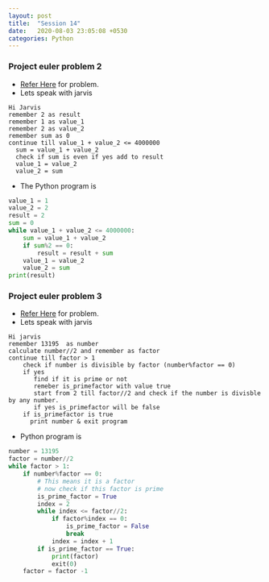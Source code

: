 ```yaml
---
layout: post
title:  "Session 14"
date:   2020-08-03 23:05:08 +0530
categories: Python
---
```

### Project euler problem 2
* [Refer Here](https://projecteuler.net/problem=2) for problem.
* Lets speak with jarvis
```
Hi Jarvis
remember 2 as result
remember 1 as value_1
remember 2 as value_2
remember sum as 0
continue till value_1 + value_2 <= 4000000
  sum = value_1 + value_2
  check if sum is even if yes add to result
  value_1 = value_2
  value_2 = sum
```
* The Python program is
```python
value_1 = 1
value_2 = 2
result = 2
sum = 0
while value_1 + value_2 <= 4000000:
    sum = value_1 + value_2
    if sum%2 == 0:
        result = result + sum
    value_1 = value_2
    value_2 = sum
print(result)
```


### Project euler problem 3
* [Refer Here](https://projecteuler.net/problem=3) for problem.
* Lets speak with jarvis
```
Hi jarvis
remember 13195  as number
calculate number//2 and remember as factor
continue till factor > 1
    check if number is divisible by factor (number%factor == 0)
    if yes
       find if it is prime or not
       remeber is_primefactor with value true
       start from 2 till factor//2 and check if the number is divisble by any number. 
       if yes is_primefactor will be false
    if is_primefactor is true
      print number & exit program
```
* Python program is
```python
number = 13195
factor = number//2
while factor > 1:
    if number%factor == 0:
        # This means it is a factor
        # now check if this factor is prime
        is_prime_factor = True
        index = 2
        while index <= factor//2:
            if factor%index == 0:
                is_prime_factor = False
                break
            index = index + 1
        if is_prime_factor == True:
            print(factor)
            exit(0)
    factor = factor -1
```